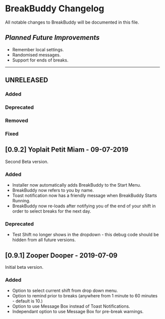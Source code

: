 # BreakBuddy Changelog
All notable changes to BreakBuddy will be documented in this file.

## *Planned Future Improvements*

- Remember local settings.
- Randomised messages.
- Support for ends of breaks.

----------------------------------------

## UNRELEASED
### Added
### Deprecated
### Removed
### Fixed

## [0.9.2] Yoplait Petit Miam - 09-07-2019
Second Beta version.
### Added 
- Installer now automatically adds BreakBuddy to the Start Menu.
- BreakBuddy now refers to you by name.
- Toast notification now has a friendly message when BreakBuddy Starts Running.
- BreakBuddy now re-loads after notifying you of the end of your shift in order to select breaks for the next day.
### Deprecated
- Test Shift no longer shows in the dropdown - this debug code should be hidden from all future versions.

## [0.9.1] Zooper Dooper - 2019-07-09
Initial beta version.
### Added
- Option to select current shift from drop down menu.
- Option to remind prior to breaks (anywhere from 1 minute to 60 minutes - default is 10.)
- Option to use Message Box instead of Toast Notifications.
- Independant option to use Message Box for pre-break warnings.

